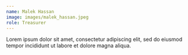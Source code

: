 ```yaml
---
name: Malek Hassan
image: images/malek_hassan.jpeg
role: Treasurer
---
```


Lorem ipsum dolor sit amet, consectetur adipiscing elit, sed do eiusmod tempor incididunt ut labore et dolore magna aliqua.
